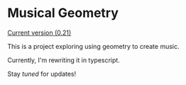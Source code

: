 # Musical Geometry
[Current version (0.21)](https://jacobjaffe.github.io/Music-Geometry/)

This is a project exploring using geometry to create music. 

Currently, I'm rewriting it in typescript.

Stay *tuned* for updates!
